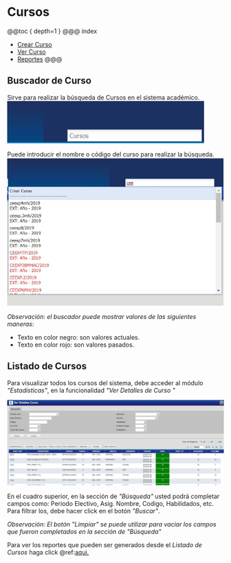 # Cursos

@@toc { depth=1 }
@@@ index
* [Crear Curso](./cursosCrear.md)
* [Ver Curso](cursosVer/index.md)
* [Reportes](reportes/index.md)
@@@

## Buscador de Curso
Sirve para realizar la búsqueda de Cursos en el sistema académico.
![ Voyager ](../ingreso/img/arribaDerecha.jpg)

Puede introducir el nombre o código del curso para realizar la búsqueda.
![ Voyager ](../ingreso/img/arribaDerechaMuestra.jpg)

_Observación: el buscador puede mostrar valores de las siguientes maneras:_

* Texto en color negro: son valores actuales.
* Texto en color rojo: son valores pasados.


## Listado de Cursos
  
Para visualizar todos los cursos del sistema, debe acceder al módulo _"Estadisticas"_, en la funcionalidad _"Ver Detalles de Curso "_

![Listar Cursos](./img/indicePrincipal.jpg)

En el cuadro superior, en la sección de _"Búsqueda"_ usted podrá completar campos como: Periodo Electivo, Asig. Nombre, Codigo, Habilidados, etc. Para filtrar los, debe hacer click en el botón _"Buscar"_.

_Observación: El botón "Limpiar" se puede utilizar para vaciar los campos que fueron completados en la sección de "Búsqueda"_

Para ver los reportes que pueden ser generados desde el _Listado de Cursos_ haga click @ref:[aqui.](./reportes/indicePrincipal/index.md)

